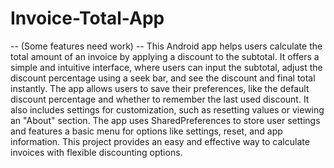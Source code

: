 # Invoice-Total-App

 -- (Some features need work) --
This Android app helps users calculate the total amount of an invoice by applying a discount to the subtotal. It offers a simple and intuitive interface, where users can input the subtotal, adjust the discount percentage using a seek bar, and see the discount and final total instantly. The app allows users to save their preferences, like the default discount percentage and whether to remember the last used discount. It also includes settings for customization, such as resetting values or viewing an "About" section. The app uses SharedPreferences to store user settings and features a basic menu for options like settings, reset, and app information. This project provides an easy and effective way to calculate invoices with flexible discounting options.

